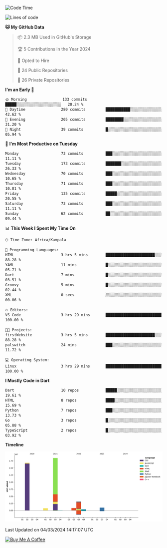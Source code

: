 <!--START_SECTION:waka-->
![Code Time](http://img.shields.io/badge/Code%20Time-446%20hrs%2028%20mins-blue)

![Lines of code](https://img.shields.io/badge/From%20Hello%20World%20I%27ve%20Written-4.1%20million%20lines%20of%20code-blue)

**🐱 My GitHub Data** 

> 📦 2.3 MB Used in GitHub's Storage 
 > 
> 🏆 5 Contributions in the Year 2024
 > 
> 💼 Opted to Hire
 > 
> 📜 24 Public Repositories 
 > 
> 🔑 26 Private Repositories 
 > 
**I'm an Early 🐤** 

```text
🌞 Morning                133 commits         █████░░░░░░░░░░░░░░░░░░░░   20.24 % 
🌆 Daytime                280 commits         ███████████░░░░░░░░░░░░░░   42.62 % 
🌃 Evening                205 commits         ████████░░░░░░░░░░░░░░░░░   31.20 % 
🌙 Night                  39 commits          █░░░░░░░░░░░░░░░░░░░░░░░░   05.94 % 
```
📅 **I'm Most Productive on Tuesday** 

```text
Monday                   73 commits          ███░░░░░░░░░░░░░░░░░░░░░░   11.11 % 
Tuesday                  173 commits         ███████░░░░░░░░░░░░░░░░░░   26.33 % 
Wednesday                70 commits          ███░░░░░░░░░░░░░░░░░░░░░░   10.65 % 
Thursday                 71 commits          ███░░░░░░░░░░░░░░░░░░░░░░   10.81 % 
Friday                   135 commits         █████░░░░░░░░░░░░░░░░░░░░   20.55 % 
Saturday                 73 commits          ███░░░░░░░░░░░░░░░░░░░░░░   11.11 % 
Sunday                   62 commits          ██░░░░░░░░░░░░░░░░░░░░░░░   09.44 % 
```


📊 **This Week I Spent My Time On** 

```text
🕑︎ Time Zone: Africa/Kampala

💬 Programming Languages: 
HTML                     3 hrs 5 mins        ██████████████████████░░░   88.28 % 
YAML                     11 mins             █░░░░░░░░░░░░░░░░░░░░░░░░   05.71 % 
Dart                     7 mins              █░░░░░░░░░░░░░░░░░░░░░░░░   03.51 % 
Groovy                   5 mins              █░░░░░░░░░░░░░░░░░░░░░░░░   02.44 % 
XML                      0 secs              ░░░░░░░░░░░░░░░░░░░░░░░░░   00.06 % 

🔥 Editors: 
VS Code                  3 hrs 29 mins       █████████████████████████   100.00 % 

🐱‍💻 Projects: 
firstWebsite             3 hrs 5 mins        ██████████████████████░░░   88.28 % 
palswitch                24 mins             ███░░░░░░░░░░░░░░░░░░░░░░   11.72 % 

💻 Operating System: 
Linux                    3 hrs 29 mins       █████████████████████████   100.00 % 
```

**I Mostly Code in Dart** 

```text
Dart                     10 repos            █████░░░░░░░░░░░░░░░░░░░░   19.61 % 
HTML                     8 repos             ████░░░░░░░░░░░░░░░░░░░░░   15.69 % 
Python                   7 repos             ███░░░░░░░░░░░░░░░░░░░░░░   13.73 % 
Go                       3 repos             █░░░░░░░░░░░░░░░░░░░░░░░░   05.88 % 
TypeScript               2 repos             █░░░░░░░░░░░░░░░░░░░░░░░░   03.92 % 
```



**Timeline**

![Lines of Code chart](https://raw.githubusercontent.com/drexhacker/drexhacker/main/assets/bar_graph.png)


 Last Updated on 04/03/2024 14:17:07 UTC
<!--END_SECTION:waka-->

<a href="https://www.buymeacoffee.com/drexsoftorg" target="_blank"><img src="https://www.buymeacoffee.com/assets/img/custom_images/orange_img.png" alt="Buy Me A Coffee" style="height: 41px !important;width: 174px !important;box-shadow: 0px 3px 2px 0px rgba(190, 190, 190, 0.5) !important;-webkit-box-shadow: 0px 3px 2px 0px rgba(190, 190, 190, 0.5) !important;" ></a>


<!---
drexhacker/drexhacker is a ✨ special ✨ repository because its `README.md` (this file) appears on your GitHub profile.
You can click the Preview link to take a look at your changes.
--->
